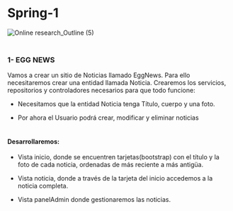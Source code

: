 # Spring-1
![Online research_Outline (5)](https://user-images.githubusercontent.com/64716417/183796721-04c78adf-8c18-49d9-a5e9-df547bfd603d.svg)

<h3><br> 1- EGG NEWS </br></h3>
Vamos a crear un sitio de Noticias llamado EggNews.
Para ello necesitaremos crear una entidad llamada Noticia. Crearemos los servicios, repositorios y
controladores necesarios para que todo funcione:


- Necesitamos que la entidad Noticia tenga Título, cuerpo y una foto.

- Por ahora el Usuario podrá crear, modificar y eliminar noticias

<h4><br>Desarrollaremos:</br></h4>

- Vista inicio, donde se encuentren tarjetas(bootstrap) con el título y la foto de cada noticia,
ordenadas de más reciente a más antigüa.

- Vista noticia, donde  a través de la tarjeta del inicio accedemos a la noticia completa.

- Vista panelAdmin donde gestionaremos las noticias.
